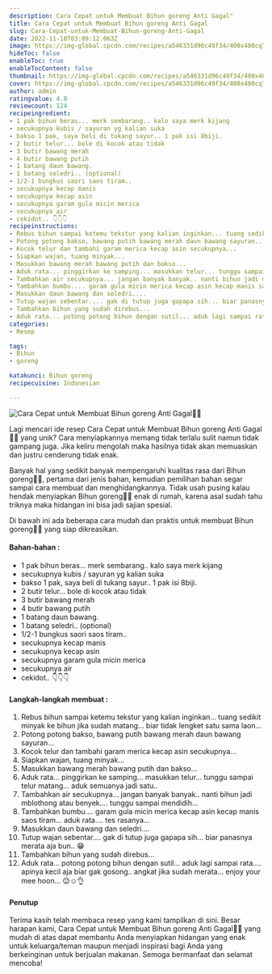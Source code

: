 ```yaml
---
description: Cara Cepat untuk Membuat Bihun goreng Anti Gagal"
title: Cara Cepat untuk Membuat Bihun goreng Anti Gagal
slug: Cara-Cepat-untuk-Membuat-Bihun-goreng-Anti-Gagal
date: 2022-11-18T03:09:12.063Z
image: https://img-global.cpcdn.com/recipes/a546331d96c49f34/400x400cq70/photo.jpg
hideToc: false
enableToc: true
enableTocContent: false
thumbnail: https://img-global.cpcdn.com/recipes/a546331d96c49f34/400x400cq70/photo.jpg
cover: https://img-global.cpcdn.com/recipes/a546331d96c49f34/400x400cq70/photo.jpg
author: admin
ratingvalue: 4.8
reviewcount: 124
recipeingredient:
- 1 pak bihun beras... merk sembarang.. kalo saya merk kijang
- secukupnya kubis / sayuran yg kalian suka
- bakso 1 pak, saya beli di tukang sayur.. 1 pak isi 8biji.
- 2 butir telur... bole di kocok atau tidak
- 3 butir bawang merah
- 4 butir bawang putih
- 1 batang daun bawang.
- 1 batang seledri.. (optional)
- 1/2-1 bungkus saori saos tiram..
- secukupnya kecap manis
- secukupnya kecap asin
- secukupnya garam gula micin merica
- secukupnya air
- cekidot.. 👇👇👇
recipeinstructions:
- Rebus bihun sampai ketemu tekstur yang kalian inginkan... tuang sedikit minyak ke bihun jika sudah matang... biar tidak lengket satu sama laon...
- Potong potong bakso, bawang putih bawang merah daun bawang sayuran...
- Kocok telur dan tambahi garam merica kecap asin secukupnya...
- Siapkan wajan, tuang minyak...
- Masukkan bawang merah bawang putih dan bakso...
- Aduk rata... pinggirkan ke samping... masukkan telur... tunggu sampai telur matang... aduk semuanya jadi satu..
- Tambahkan air secukupnya... jangan banyak banyak.. nanti bihun jadi mblothong atau benyek.... tunggu sampai mendidih...
- Tambahkan bumbu.... garam gula micin merica kecap asin kecap manis saos tiram... aduk rata.... tes rasanya...
- Masukkan daun bawang dan seledri....
- Tutup wajan sebentar.... gak di tutup juga gapapa sih... biar panasnya merata aja bun.. 😁
- Tambahkan bihun yang sudah direbus...
- Aduk rata... potong potong bihun dengan sutil... aduk lagi sampai rata.... apinya kecil aja biar gak gosong.. angkat jika sudah merata... enjoy your mee hoon... 😉☺️👌
categories:
- Resep

tags:
- Bihun
- goreng

katakunci: Bihun goreng
recipecuisine: Indonesian

---
```


![Cara Cepat untuk Membuat Bihun goreng Anti Gagal👩‍🍳](https://img-global.cpcdn.com/recipes/a546331d96c49f34/400x400cq70/photo.jpg)

Lagi mencari ide resep Cara Cepat untuk Membuat Bihun goreng Anti Gagal👩‍🍳 yang unik? Cara menyiapkannya memang tidak terlalu sulit namun tidak gampang juga. Jika keliru mengolah maka hasilnya tidak akan memuaskan dan justru cenderung tidak enak.

Banyak hal yang sedikit banyak mempengaruhi kualitas rasa dari Bihun goreng👩‍🍳, pertama dari jenis bahan, kemudian pemilihan bahan segar sampai cara membuat dan menghidangkannya. Tidak usah pusing kalau hendak menyiapkan Bihun goreng👩‍🍳 enak di rumah, karena asal sudah tahu triknya maka hidangan ini bisa jadi sajian spesial.

Di bawah ini ada beberapa cara mudah dan praktis untuk membuat Bihun goreng👩‍🍳 yang siap dikreasikan.

<!--inarticleads1-->

#### Bahan-bahan :

- 1 pak bihun beras... merk sembarang.. kalo saya merk kijang
- secukupnya kubis / sayuran yg kalian suka
- bakso 1 pak, saya beli di tukang sayur.. 1 pak isi 8biji.
- 2 butir telur... bole di kocok atau tidak
- 3 butir bawang merah
- 4 butir bawang putih
- 1 batang daun bawang.
- 1 batang seledri.. (optional)
- 1/2-1 bungkus saori saos tiram..
- secukupnya kecap manis
- secukupnya kecap asin
- secukupnya garam gula micin merica
- secukupnya air
- cekidot.. 👇👇👇

<!--inarticleads2-->

#### Langkah-langkah membuat :

1. Rebus bihun sampai ketemu tekstur yang kalian inginkan... tuang sedikit minyak ke bihun jika sudah matang... biar tidak lengket satu sama laon...
1. Potong potong bakso, bawang putih bawang merah daun bawang sayuran...
1. Kocok telur dan tambahi garam merica kecap asin secukupnya...
1. Siapkan wajan, tuang minyak...
1. Masukkan bawang merah bawang putih dan bakso...
1. Aduk rata... pinggirkan ke samping... masukkan telur... tunggu sampai telur matang... aduk semuanya jadi satu..
1. Tambahkan air secukupnya... jangan banyak banyak.. nanti bihun jadi mblothong atau benyek.... tunggu sampai mendidih...
1. Tambahkan bumbu.... garam gula micin merica kecap asin kecap manis saos tiram... aduk rata.... tes rasanya...
1. Masukkan daun bawang dan seledri....
1. Tutup wajan sebentar.... gak di tutup juga gapapa sih... biar panasnya merata aja bun.. 😁
1. Tambahkan bihun yang sudah direbus...
1. Aduk rata... potong potong bihun dengan sutil... aduk lagi sampai rata.... apinya kecil aja biar gak gosong.. angkat jika sudah merata... enjoy your mee hoon... 😉☺️👌

#### Penutup

Terima kasih telah membaca resep yang kami tampilkan di sini. Besar harapan kami, Cara Cepat untuk Membuat Bihun goreng Anti Gagal👩‍🍳 yang mudah di atas dapat membantu Anda menyiapkan hidangan yang enak untuk keluarga/teman maupun menjadi inspirasi bagi Anda yang berkeinginan untuk berjualan makanan. Semoga bermanfaat dan selamat mencoba!